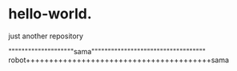 # hello-world.
just another repository

""""""""""""""""""""sama"""""""""""""""""""""""""""""""""""
robot++++++++++++++++++++++++++++++++++++++++sama
